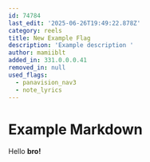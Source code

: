 ```yaml
---
id: 74784
last_edit: '2025-06-26T19:49:22.878Z'
category: reels
title: New Example Flag
description: 'Example description '
author: mamiiblt
added_in: 331.0.0.0.41
removed_in: null
used_flags:
  - panavision_nav3
  - note_lyrics
---
```


# Example Markdown

Hello **bro!**